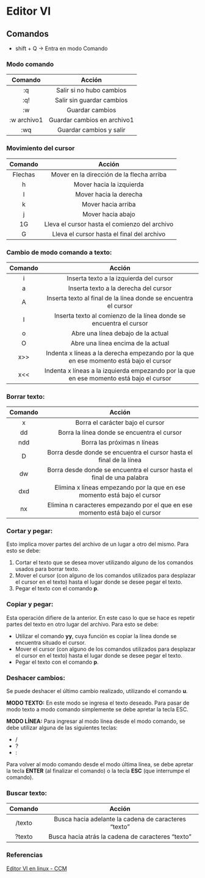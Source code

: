 # Editor VI

## Comandos

* shift + Q -> Entra en modo Comando

### Modo comando

| Comando 		| Acción 											|
|:-----------:|:---------------------------:|
| :q 					| Salir si no hubo cambios 		|
| :q! 				| Salir sin guardar cambios 	|
| :w 					| Guardar cambios 						|
| :w archivo1 | Guardar cambios en archivo1 |
| :wq 				| Guardar cambios y salir 		|

### Movimiento del cursor

| Comando  		| Acción																				|
|:-----------:|:---------------------------------------------:|
| Flechas 		| Mover en la dirección de la flecha arriba 		|
| h  					| Mover hacia la izquierda 											|
| l  					| Mover hacia la derecha 												|
| k 					| Mover hacia arriba 														|
| j 					| Mover hacia abajo 														|
| 1G 					| Lleva el cursor hasta el comienzo del archivo |
| G 					| Lleva el cursor hasta el final del archivo  	|

### Cambio de modo comando a texto:

| Comando | Acción 																																									|
|:-------:|:---------------------------------------------------------------------------------------:|
| i 			| Inserta texto a la izquierda del cursor 																								|
| a 			| Inserta texto a la derecha del cursor 																									|
| A 			| Inserta texto al final de la línea donde se encuentra el cursor 												|
| I 			| Inserta texto al comienzo de la línea donde se encuentra el cursor 											|
| o 			| Abre una línea debajo de la actual 																											|
| O 			| Abre una línea encima de la actual 																											|
| x>>			| Indenta x líneas a la derecha empezando por la que en ese momento está bajo el cursor 	|		
| x<<			| Indenta x líneas a la izquierda empezando por la que en ese momento está bajo el cursor |


### Borrar texto:

| Comando | Acción 																																									|
|:-------:|:---------------------------------------------------------------------------------------:|
| x 			| Borra el carácter bajo el cursor 																												|
| dd 			| Borra la línea donde se encuentra el cursor 																						|
| ndd 		| Borra las próximas n líneas 																														|
| D 			| Borra desde donde se encuentra el cursor hasta el final de la línea 										|
| dw 			| Borra desde donde se encuentra el cursor hasta el final de una palabra 									|
| dxd			| Elimina x líneas empezando por la que en ese momento está bajo el cursor								|
| nx			|	Elimina n caracteres empezando por el que en ese momento está bajo el cursor  					|	

### Cortar y pegar:

Esto implica mover partes del archivo de un lugar a otro del mismo. Para esto se debe:
 1. Cortar el texto que se desea mover utilizando alguno de los comandos usados para borrar
texto.
 2. Mover el cursor (con alguno de los comandos utilizados para desplazar el cursor en el
texto) hasta el lugar donde se desee pegar el texto.
 3. Pegar el texto con el comando __p__.

### Copiar y pegar:

Esta operación difiere de la anterior. En este caso lo que se hace es repetir partes del texto
en otro lugar del archivo. Para esto se debe:
 * Utilizar el comando __yy__, cuya función es copiar la línea donde se encuentra situado el
cursor.
 * Mover el cursor (con alguno de los comandos utilizados para desplazar el cursor en el
texto) hasta el lugar donde se desee pegar el texto.
 * Pegar el texto con el comando __p__. 

### Deshacer cambios:

Se puede deshacer el último cambio realizado, utilizando el comando **u**.

__MODO TEXTO:__
 En este modo se ingresa el texto deseado. Para pasar de modo texto a modo comando
simplemente se debe apretar la tecla ESC.

__MODO LÍNEA:__
 Para ingresar al modo línea desde el modo comando, se debe utilizar alguna de las
siguientes teclas:
 * /
 * ?
 * :

Para volver al modo comando desde el modo última línea, se debe apretar la tecla **ENTER** (al finalizar el comando) o la tecla **ESC** (que interrumpe el comando).

### Buscar texto:

| Comando | Acción 																								|
|:-------:|:-----------------------------------------------------:|
| /texto 	| Busca hacia adelante la cadena de caracteres “texto” 	|
| ?texto 	| Busca hacia atrás la cadena de caracteres “texto” 		|

### Referencias

[Editor VI en linux - CCM](http://es.ccm.net/contents/318-linux-el-editor-de-vi)

